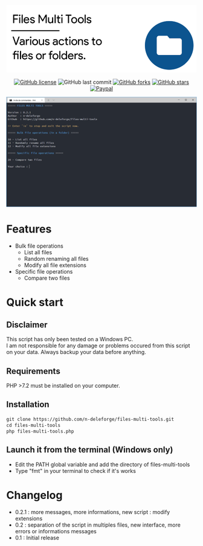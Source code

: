 ![Header](/docs/header.png)

<div align="center">

[![GitHub license](https://img.shields.io/github/license/n-deleforge/files-multi-tools?style=for-the-badge)](https://github.com/n-deleforge/files-multi-tools/blob/main/LICENCE)
![GitHub last commit](https://img.shields.io/github/last-commit/n-deleforge/files-multi-tools?style=for-the-badge)
[![GitHub forks](https://img.shields.io/github/forks/n-deleforge/files-multi-tools?style=for-the-badge)](https://github.com/n-deleforge/files-multi-tools/network)
[![GitHub stars](https://img.shields.io/github/stars/n-deleforge/files-multi-tools?style=for-the-badge)](https://github.com/n-deleforge/files-multi-tools/stargazers)
[![Paypal](https://img.shields.io/badge/DONATE-PAYPAL.ME-lightgrey?style=for-the-badge)](https://www.paypal.com/paypalme/nicolasdeleforge)

</div>

![Screenshot](/docs/screenshot.png)

# Features

- Bulk file operations
    - List all files
    - Random renaming all files
    - Modify all file extensions
- Specific file operations
    - Compare two files

# Quick start

## Disclaimer

This script has only been tested on a Windows PC.  
I am not responsible for any damage or problems occured from this script on your data. Always backup your data before anything.

## Requirements

PHP >7.2 must be installed on your computer.

## Installation

```
git clone https://github.com/n-deleforge/files-multi-tools.git
cd files-multi-tools
php files-multi-tools.php
```

## Launch it from the terminal (Windows only)

- Edit the PATH global variable and add the directory of files-multi-tools
- Type "fmt" in your terminal to check if it's works

# Changelog

- 0.2.1 : more messages, more informations, new script : modify extensions
- 0.2 : separation of the script in multiples files, new interface, more errors or informations messages
- 0.1 : Initial release
